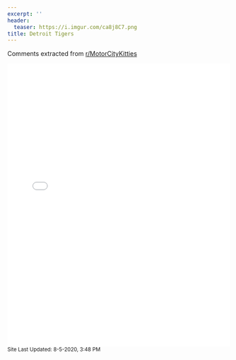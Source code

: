 ```yaml
---
excerpt: ''
header:
  teaser: https://i.imgur.com/ca8j8C7.png
title: Detroit Tigers
---
```


Comments extracted from [r/MotorCityKitties](https://reddit.com/r/MotorCityKitties)
<iframe id="igraph" scrolling="no" style="border:none;" seamless="seamless" src="/plots/MLB/DET.html" height="640" width="100%"></iframe>
<small>Site Last Updated: 8-5-2020, 3:48 PM</small>
